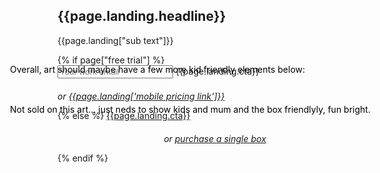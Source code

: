 <section class="home-hero"> <!--HOME HERO-->
  <div class="container">
    <div class="row">
      <div class="col-xs-12 col-sm-5 col-sm-offset-7 hero-content">
      <h1 class="handdrawn main-header">{{page.landing.headline}}</h1>
        <p>{{page.landing["sub text"]}}</p>
        {% if page["free trial"] %}
        <form id="landing-form">
          <input type="email" name="email" placeholder="Your work email">
          <a class="btn btn-red" onclick="$('#landing-form').submit()" style="max-width: none !important"><span>{{page.landing.cta}}</span></a>
            <input type="submit" style="position: absolute; left: -2000px">
            <div class="validation"></div>
        </form>
        <div class="visible-xs"><p style="margin-top: 20px; font-style: italic">or <a href="/plans">{{page.landing['mobile pricing link']}}</a></p></div>
        {% else %}
        <a class="btn btn-red" href="/plans" style="max-width: none !important"><span>{{page.landing.cta}}</span></a>
        <p style="margin-top: 20px; font-style: italic; text-align: center">or <a href="/boxes">purchase a single box</a></p>
        {% endif %}
      </div>
    <div class="row">
      <div class="col-xs-12 col-sm-5 col-sm-offset-2"><p style="color:black;margin-top: -95px;
        margin-left: -76px;">Not sold on this art... just neds to show kids  and mum and the box friendlyly, fun bright.</p>
      <p  style="color:black;margin-top: -95px;
        margin-left: -76px;">Overall, art should maybe have a few more kid friendly elements below:</p>
      </div>
  </div>
  </div>
</section>
